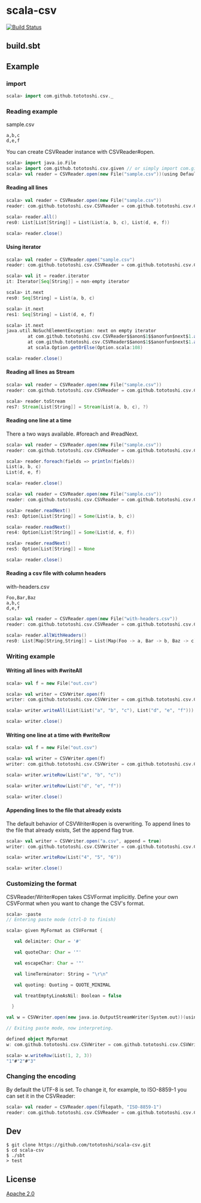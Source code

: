 # scala-csv

[![Build Status](https://travis-ci.org/tototoshi/scala-csv.svg)](https://travis-ci.org/tototoshi/scala-csv)

## build.sbt





## Example

### import

```scala
scala> import com.github.tototoshi.csv._
```

### Reading example

sample.csv
```
a,b,c
d,e,f
```

You can create CSVReader instance with CSVReader#open.

```scala
scala> import java.io.File
scala> import com.github.tototoshi.csv.given // or simply import com.github.tototoshi.csv.DefaultCSVFormat
scala> val reader = CSVReader.open(new File("sample.csv"))(using DefaultCSVFormat)
```

#### Reading all lines
```scala
scala> val reader = CSVReader.open(new File("sample.csv"))
reader: com.github.tototoshi.csv.CSVReader = com.github.tototoshi.csv.CSVReader@36d0c6dd

scala> reader.all()
res0: List[List[String]] = List(List(a, b, c), List(d, e, f))

scala> reader.close()
```

#### Using iterator
```scala
scala> val reader = CSVReader.open("sample.csv")
reader: com.github.tototoshi.csv.CSVReader = com.github.tototoshi.csv.CSVReader@22d568da

scala> val it = reader.iterator
it: Iterator[Seq[String]] = non-empty iterator

scala> it.next
res0: Seq[String] = List(a, b, c)

scala> it.next
res1: Seq[String] = List(d, e, f)

scala> it.next
java.util.NoSuchElementException: next on empty iterator
        at com.github.tototoshi.csv.CSVReader$$anon$1$$anonfun$next$1.apply(CSVReader.scala:55)
        at com.github.tototoshi.csv.CSVReader$$anon$1$$anonfun$next$1.apply(CSVReader.scala:55)
        at scala.Option.getOrElse(Option.scala:108)

scala> reader.close()
```

#### Reading all lines as Stream
```scala
scala> val reader = CSVReader.open(new File("sample.csv"))
reader: com.github.tototoshi.csv.CSVReader = com.github.tototoshi.csv.CSVReader@7dae76b4

scala> reader.toStream
res7: Stream[List[String]] = Stream(List(a, b, c), ?)
```

#### Reading one line at a time

There a two ways available. #foreach and #readNext.

```scala
scala> val reader = CSVReader.open(new File("sample.csv"))
reader: com.github.tototoshi.csv.CSVReader = com.github.tototoshi.csv.CSVReader@4720a918

scala> reader.foreach(fields => println(fields))
List(a, b, c)
List(d, e, f)

scala> reader.close()
```

```scala
scala> val reader = CSVReader.open(new File("sample.csv"))
reader: com.github.tototoshi.csv.CSVReader = com.github.tototoshi.csv.CSVReader@4b545701

scala> reader.readNext()
res3: Option[List[String]] = Some(List(a, b, c))

scala> reader.readNext()
res4: Option[List[String]] = Some(List(d, e, f))

scala> reader.readNext()
res5: Option[List[String]] = None

scala> reader.close()
```

#### Reading a csv file with column headers

with-headers.csv
```
Foo,Bar,Baz
a,b,c
d,e,f
```

````scala
scala> val reader = CSVReader.open(new File("with-headers.csv"))
reader: com.github.tototoshi.csv.CSVReader = com.github.tototoshi.csv.CSVReader@1a64e307

scala> reader.allWithHeaders()
res0: List[Map[String,String]] = List(Map(Foo -> a, Bar -> b, Baz -> c), Map(Foo -> d, Bar -> e, Baz -> f))
````

### Writing example

#### Writing all lines with #writeAll

```scala
scala> val f = new File("out.csv")

scala> val writer = CSVWriter.open(f)
writer: com.github.tototoshi.csv.CSVWriter = com.github.tototoshi.csv.CSVWriter@783f77f1

scala> writer.writeAll(List(List("a", "b", "c"), List("d", "e", "f")))

scala> writer.close()
```


#### Writing one line at a time with #writeRow
```scala
scala> val f = new File("out.csv")

scala> val writer = CSVWriter.open(f)
writer: com.github.tototoshi.csv.CSVWriter = com.github.tototoshi.csv.CSVWriter@41ad4de1

scala> writer.writeRow(List("a", "b", "c"))

scala> writer.writeRow(List("d", "e", "f"))

scala> writer.close()
```

#### Appending lines to the file that already exists
The default behavior of CSVWriter#open is overwriting.
To append lines to the file that already exists, Set the append flag true.

```scala
scala> val writer = CSVWriter.open("a.csv", append = true)
writer: com.github.tototoshi.csv.CSVWriter = com.github.tototoshi.csv.CSVWriter@67a84246

scala> writer.writeRow(List("4", "5", "6"))

scala> writer.close()
```

### Customizing the format

CSVReader/Writer#open takes CSVFormat implicitly.
Define your own CSVFormat when you want to change the CSV's format.

```scala
scala> :paste
// Entering paste mode (ctrl-D to finish)

scala> given MyFormat as CSVFormat {

   val delimiter: Char = '#'

   val quoteChar: Char = '"'

   val escapeChar: Char = '"'

   val lineTerminator: String = "\r\n"

   val quoting: Quoting = QUOTE_MINIMAL

   val treatEmptyLineAsNil: Boolean = false

  }

val w = CSVWriter.open(new java.io.OutputStreamWriter(System.out))(using MyFormat)

// Exiting paste mode, now interpreting.

defined object MyFormat
w: com.github.tototoshi.csv.CSVWriter = com.github.tototoshi.csv.CSVWriter@6cd66afa

scala> w.writeRow(List(1, 2, 3))
"1"#"2"#"3"
```
### Changing the encoding
By default the UTF-8 is set. To change it, for example, to ISO-8859-1 you can set it in the CSVReader:
```scala
scala> val reader = CSVReader.open(filepath, "ISO-8859-1")
reader: com.github.tototoshi.csv.CSVReader = com.github.tototoshi.csv.CSVReader@6bcb69ba
```

## Dev

```
$ git clone https://github.com/tototoshi/scala-csv.git
$ cd scala-csv
$ ./sbt
> test
```

## License
[Apache 2.0](http://www.apache.org/licenses/LICENSE-2.0)
